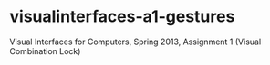 visualinterfaces-a1-gestures
============================

Visual Interfaces for Computers, Spring 2013, Assignment 1 (Visual Combination Lock)